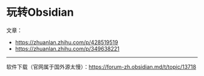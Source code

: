 # 玩转Obsidian

文章：

- <https://zhuanlan.zhihu.com/p/428519519>
- <https://zhuanlan.zhihu.com/p/349638221>

---

软件下载（官网属于国外源太慢）：<https://forum-zh.obsidian.md/t/topic/13718>
